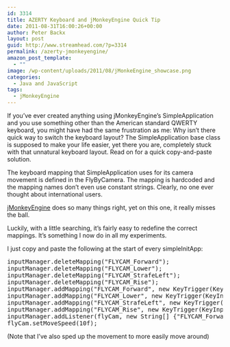 ```yaml
---
id: 3314
title: AZERTY Keyboard and jMonkeyEngine Quick Tip
date: 2011-08-31T16:00:26+00:00
author: Peter Backx
layout: post
guid: http://www.streamhead.com/?p=3314
permalink: /azerty-jmonkeyengine/
amazon_post_template:
  - ""
image: /wp-content/uploads/2011/08/jMonkeEngine_showcase.png
categories:
  - Java and JavaScript
tags:
  - jMonkeyEngine
---
```

If you&#8217;ve ever created anything using jMonkeyEngine&#8217;s SimpleApplication and you use something other than the American standard QWERTY keyboard, you might have had the same frustration as me: Why isn&#8217;t there quick way to switch the keyboard layout? The SimpleApplication base class is supposed to make your life easier, yet there you are, completely stuck with that unnatural keyboard layout. Read on for a quick copy-and-paste solution.

<!--more-->The keyboard mapping that SimpleApplication uses for its camera movement is defined in the FlyByCamera. The mapping is hardcoded and the mapping names don&#8217;t even use constant strings. Clearly, no one ever thought about international users. 

[jMonkeyEngine](http://jmonkeyengine.org/ "jMonkeyEngine.org") does so many things right, yet on this one, it really misses the ball.

Luckily, with a little searching, it&#8217;s fairly easy to redefine the correct mappings. It&#8217;s something I now do in all my experiments.

I just copy and paste the following at the start of every simpleInitApp:

<pre lang="Java">inputManager.deleteMapping("FLYCAM_Forward");
inputManager.deleteMapping("FLYCAM_Lower");
inputManager.deleteMapping("FLYCAM_StrafeLeft");
inputManager.deleteMapping("FLYCAM_Rise");
inputManager.addMapping("FLYCAM_Forward", new KeyTrigger(KeyInput.KEY_Z));
inputManager.addMapping("FLYCAM_Lower", new KeyTrigger(KeyInput.KEY_W));
inputManager.addMapping("FLYCAM_StrafeLeft", new KeyTrigger(KeyInput.KEY_Q));
inputManager.addMapping("FLYCAM_Rise", new KeyTrigger(KeyInput.KEY_A));
inputManager.addListener(flyCam, new String[] {"FLYCAM_Forward", "FLYCAM_Lower", "FLYCAM_StrafeLeft", "FLYCAM_Rise"});
flyCam.setMoveSpeed(10f);</pre>

(Note that I&#8217;ve also sped up the movement to more easily move around)

<!-- AddThis Advanced Settings generic via filter on the_content -->

<!-- AddThis Share Buttons generic via filter on the_content -->